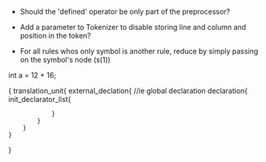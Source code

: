 - Should the 'defined' operator be only part of the preprocessor?
- Add a parameter to Tokenizer to disable storing line and column and position in the token?

- For all rules whos only symbol is another rule, reduce by simply passing on the symbol's node (s(1))


int a = 12 + 16;

{
	translation_unit{
		external_declation{ //ie global declaration
			declaration{
				init_declarator_list{

				}
			}
		}
	}
}